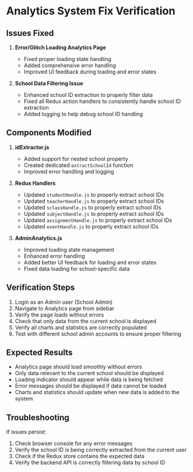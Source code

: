 # Analytics System Fix Verification

## Issues Fixed

1. **Error/Glitch Loading Analytics Page**

   - Fixed proper loading state handling
   - Added comprehensive error handling
   - Improved UI feedback during loading and error states

2. **School Data Filtering Issue**
   - Enhanced school ID extraction to properly filter data
   - Fixed all Redux action handlers to consistently handle school ID extraction
   - Added logging to help debug school ID handling

## Components Modified

1. **idExtractor.js**

   - Added support for nested school property
   - Created dedicated `extractSchoolId` function
   - Improved error handling and logging

2. **Redux Handlers**

   - Updated `studentHandle.js` to properly extract school IDs
   - Updated `teacherHandle.js` to properly extract school IDs
   - Updated `sclassHandle.js` to properly extract school IDs
   - Updated `subjectHandle.js` to properly extract school IDs
   - Updated `assignmentHandle.js` to properly extract school IDs
   - Updated `eventHandle.js` to properly extract school IDs

3. **AdminAnalytics.js**
   - Improved loading state management
   - Enhanced error handling
   - Added better UI feedback for loading and error states
   - Fixed data loading for school-specific data

## Verification Steps

1. Login as an Admin user (School Admin)
2. Navigate to Analytics page from sidebar
3. Verify the page loads without errors
4. Check that only data from the current school is displayed
5. Verify all charts and statistics are correctly populated
6. Test with different school admin accounts to ensure proper filtering

## Expected Results

- Analytics page should load smoothly without errors
- Only data relevant to the current school should be displayed
- Loading indicator should appear while data is being fetched
- Error messages should be displayed if data cannot be loaded
- Charts and statistics should update when new data is added to the system

## Troubleshooting

If issues persist:

1. Check browser console for any error messages
2. Verify the school ID is being correctly extracted from the current user
3. Check if the Redux store contains the expected data
4. Verify the backend API is correctly filtering data by school ID

